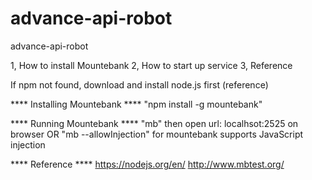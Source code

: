 # advance-api-robot
advance-api-robot

1, How to install Mountebank
2, How to start up service
3, Reference 

If npm not found, download and install node.js first (reference)

**** Installing Mountebank ****
	"npm install -g mountebank"

**** Running Mountebank ****
	"mb" then open url: localhsot:2525 on browser OR
	"mb --allowInjection" for mountebank supports JavaScript injection

**** Reference ****
https://nodejs.org/en/
http://www.mbtest.org/
